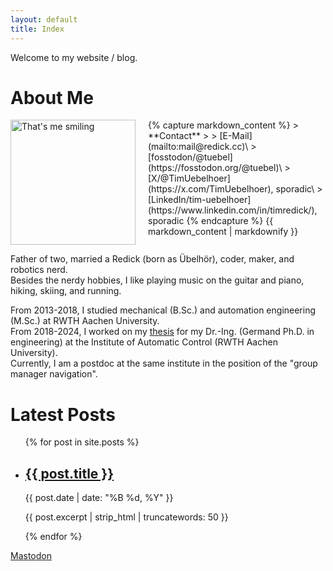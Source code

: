 ```yaml
---
layout: default
title: Index
---
```

Welcome to my website / blog.

# About Me
<div style="display: flex; width: 100%;">
  <div style="flex: 0 0 150px; margin-right: 20px;">
    <img src="{{ site.baseurl }}/images/tim.jpg" alt="That's me smiling" width="200"/>
  </div>
  <div style="flex: 1;">
    {% capture markdown_content %}
> **Contact**
> 
> [E-Mail](mailto:mail@redick.cc)\
> [fosstodon/@tuebel](https://fosstodon.org/@tuebel)\
> [X/@TimUebelhoer](https://x.com/TimUebelhoer), sporadic\
> [LinkedIn/tim-uebelhoer](https://www.linkedin.com/in/timredick/), sporadic
    {% endcapture %}
    {{ markdown_content | markdownify }}
  </div>
</div>

Father of two, married a Redick (born as Übelhör), coder, maker, and robotics nerd.\
Besides the nerdy hobbies, I like playing music on the guitar and piano, hiking, skiing, and running.

From 2013-2018, I studied mechanical (B.Sc.) and automation engineering (M.Sc.) at RWTH Aachen University.\
From 2018-2024, I worked on my [thesis](https://doi.org/10.18154/RWTH-2024-04533) for my Dr.-Ing. (Germand Ph.D. in engineering) at the Institute of Automatic Control (RWTH Aachen University).\
Currently, I am a postdoc at the same institute in the position of the "group manager navigation".

# Latest Posts

<ul>
    {% for post in site.posts %}
    <li>
        <h2><a href="{{ post.url | relative_url }}">{{ post.title }}</a></h2>
        <p>{{ post.date | date: "%B %d, %Y" }}</p>
        <p>{{ post.excerpt | strip_html | truncatewords: 50 }}</p>
    </li>
    {% endfor %}
</ul>

<a rel="me" href="https://fosstodon.org/@tuebel">Mastodon</a>
